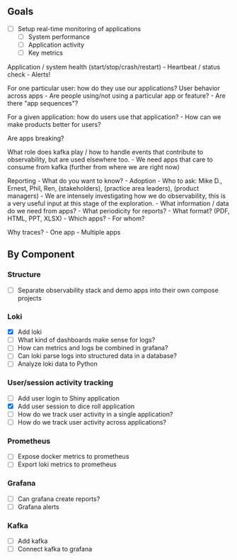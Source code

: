 ## Goals
- [ ] Setup real-time monitoring of applications
    - [ ] System performance
    - [ ] Application activity
    - [ ] Key metrics

Application / system health (start/stop/crash/restart)
    - Heartbeat / status check
    - Alerts!

For one particular user: how do they use our applications? User behavior across apps
    - Are people using/not using a particular app or feature?
    - Are there "app sequences"?

For a given application: how do users use that application?
    - How can we make products better for users?

Are apps breaking?

What role does kafka play / how to handle events that contribute to observability, but are used elsewhere too.
    - We need apps that care to consume from kafka (further from where we are right now)

Reporting
    - What do you want to know?
        - Adoption
        - Who to ask: Mike D., Ernest, Phil, Ren, (stakeholders), (practice area leaders), (product managers)
        - We are intensely investigating how we do observability, this is a very useful input at this stage of the exploration.
    - What information / data do we need from apps?
    - What periodicity for reports?
    - What format?  (PDF, HTML, PPT, XLSX)
    - Which apps?
    - For whom?

Why traces?
    - One app
    - Multiple apps


## By Component

### Structure

- [ ] Separate observability stack and demo apps into their own compose projects

### Loki

- [X] Add loki
- [ ] What kind of dashboards make sense for logs?
- [ ] How can metrics and logs be combined in grafana?
- [ ] Can loki parse logs into structured data in a database?
- [ ] Analyze loki data to Python

### User/session activity tracking

- [ ] Add user login to Shiny application
- [X] Add user session to dice roll application
- [ ] How do we track user activity in a single application?
- [ ] How do we track user activity across applications?

### Prometheus

- [ ] Expose docker metrics to prometheus
- [ ] Export loki metrics to prometheus

### Grafana

- [ ] Can grafana create reports?
- [ ] Grafana alerts

### Kafka

- [ ] Add kafka
- [ ] Connect kafka to grafana
